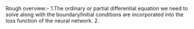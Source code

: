 Rough overview:-
1.The ordinary or partial differential equation we need to solve along with the boundary/Initial conditions are incorporated into the loss function of the neural network.
2.
